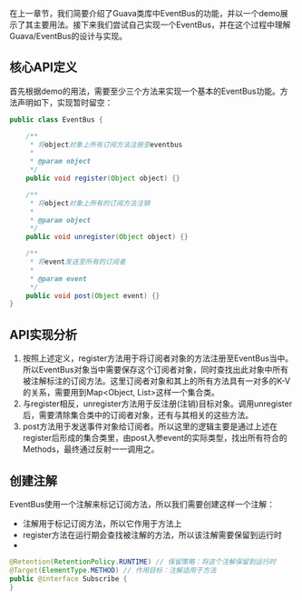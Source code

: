 在上一章节，我们简要介绍了Guava类库中EventBus的功能，并以一个demo展示了其主要用法。接下来我们尝试自己实现一个EventBus，并在这个过程中理解Guava/EventBus的设计与实现。

## 核心API定义

首先根据demo的用法，需要至少三个方法来实现一个基本的EventBus功能。方法声明如下，实现暂时留空：
```java
public class EventBus {

    /**
     * 将object对象上所有订阅方法注册至eventbus
     * 
     * @param object
     */
    public void register(Object object) {}

    /**
     * 将object对象上所有的订阅方法注销
     *
     * @param object
     */
    public void unregister(Object object) {}

    /**
     * 将event发送至所有的订阅者
     *
     * @param event
     */
    public void post(Object event) {}
}
```

## API实现分析

1. 按照上述定义，register方法用于将订阅者对象的方法注册至EventBus当中。所以EventBus对象当中需要保存这个订阅者对象，同时查找出此对象中所有被注解标注的订阅方法。这里订阅者对象和其上的所有方法具有一对多的K-V的关系，需要用到Map<Object, List<Method>>这样一个集合类。
2. 与register相反，unregister方法用于反注册(注销)目标对象。调用unregister后，需要清除集合类中的订阅者对象，还有与其相关的这些方法。
3. post方法用于发送事件对象给订阅者。所以这里的逻辑主要是通过上述在register后形成的集合类里，由post入参event的实际类型，找出所有符合的Methods，最终通过反射一一调用之。


## 创建注解

EventBus使用一个注解来标记订阅方法，所以我们需要创建这样一个注解：
* 注解用于标记订阅方法，所以它作用于方法上
* register方法在运行期会查找被注解的方法，所以该注解需要保留到运行时
* 
```java
@Retention(RetentionPolicy.RUNTIME) // 保留策略：将这个注解保留到运行时
@Target(ElementType.METHOD) // 作用目标：注解适用于方法
public @interface Subscribe {
}
```